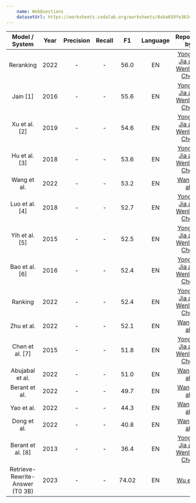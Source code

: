 ```yaml
---
    name: WebQuestions
    datasetUrl: https://worksheets.codalab.org/worksheets/0xba659fe363cb46e7a505c5b6a774dc8a
---
```


|         Model / System          | Year | Precision | Recall |  F1  |Language|                              Reported by                              |
|:-------------------------------:|:----:|:---------:|:------:|:----:|:------:|:---------------------------------------------------------------------:|
|            Reranking            | 2022 |     -     |   -    | 56.0 |   EN   | [Yonghui Jia and Wenliang Chen](https://arxiv.org/pdf/2204.12808.pdf) |
|            Jain [1]             | 2016 |     -     |   -    | 55.6 |   EN   | [Yonghui Jia and Wenliang Chen](https://arxiv.org/pdf/2204.12808.pdf) |
|          Xu et al. [2]          | 2019 |     -     |   -    | 54.6 |   EN   | [Yonghui Jia and Wenliang Chen](https://arxiv.org/pdf/2204.12808.pdf) |
|          Hu et al. [3]          | 2018 |     -     |   -    | 53.6 |   EN   | [Yonghui Jia and Wenliang Chen](https://arxiv.org/pdf/2204.12808.pdf) |
|           Wang et al.           | 2022  |     -     |   -    | 53.2 |   EN   |          [Wang et al.](https://link.springer.com/chapter/10.1007/978-3-031-10983-6_15)      |
|         Luo et al. [4]          | 2018 |     -     |   -    | 52.7 |   EN   | [Yonghui Jia and Wenliang Chen](https://arxiv.org/pdf/2204.12808.pdf) |
|         Yih et al. [5]          | 2015 |     -     |   -    | 52.5 |   EN   | [Yonghui Jia and Wenliang Chen](https://arxiv.org/pdf/2204.12808.pdf) |
|         Bao et al. [6]          | 2016 |     -     |   -    | 52.4 |   EN   | [Yonghui Jia and Wenliang Chen](https://arxiv.org/pdf/2204.12808.pdf) |
|             Ranking             | 2022 |     -     |   -    | 52.4 |   EN   | [Yonghui Jia and Wenliang Chen](https://arxiv.org/pdf/2204.12808.pdf) |
|           Zhu et al.            | 2022  |     -     |   -    | 52.1 |   EN   |          [Wang et al.](https://link.springer.com/chapter/10.1007/978-3-031-10983-6_15)      |
|         Chen et al. [7]         | 2015 |     -     |   -    | 51.8 |   EN   | [Yonghui Jia and Wenliang Chen](https://arxiv.org/pdf/2204.12808.pdf) |
|         Abujabal et al.         | 2022  |     -     |   -    | 51.0 |   EN   |          [Wang et al.](https://link.springer.com/chapter/10.1007/978-3-031-10983-6_15)      |
|          Berant et al.          | 2022  |     -     |   -    | 49.7 |   EN   |          [Wang et al.](https://link.springer.com/chapter/10.1007/978-3-031-10983-6_15)      |
|           Yao et al.            | 2022  |     -     |   -    | 44.3 |   EN   |          [Wang et al.](https://link.springer.com/chapter/10.1007/978-3-031-10983-6_15)      |
|           Dong et al.           | 2022  |     -     |   -    | 40.8 |   EN   |          [Wang et al.](https://link.springer.com/chapter/10.1007/978-3-031-10983-6_15)      |
|        Berant et al. [8]        | 2013 |     -     |   -    | 36.4 |   EN   | [Yonghui Jia and Wenliang Chen](https://arxiv.org/pdf/2204.12808.pdf) |
| Retrieve-Rewrite-Answer (T0 3B) | 2023 |     -     |   -    |  74.02   |    EN    |                     [Wu et al.](https://arxiv.org/pdf/2309.11206)                 |

